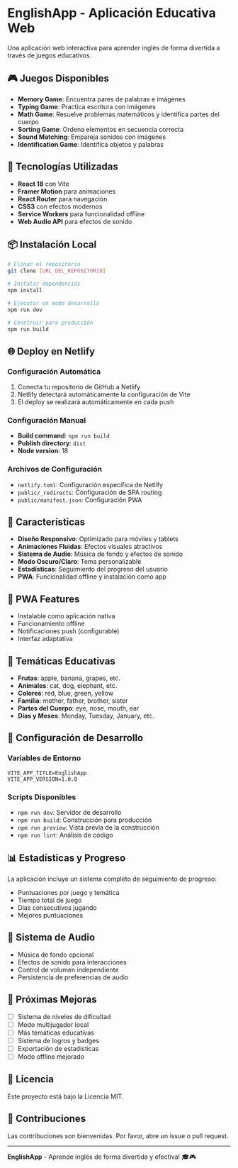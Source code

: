 # EnglishApp - Aplicación Educativa Web

Una aplicación web interactiva para aprender inglés de forma divertida a través de juegos educativos.

## 🎮 Juegos Disponibles

- **Memory Game**: Encuentra pares de palabras e imágenes
- **Typing Game**: Practica escritura con imágenes
- **Math Game**: Resuelve problemas matemáticos y identifica partes del cuerpo
- **Sorting Game**: Ordena elementos en secuencia correcta
- **Sound Matching**: Empareja sonidos con imágenes
- **Identification Game**: Identifica objetos y palabras

## 🚀 Tecnologías Utilizadas

- **React 18** con Vite
- **Framer Motion** para animaciones
- **React Router** para navegación
- **CSS3** con efectos modernos
- **Service Workers** para funcionalidad offline
- **Web Audio API** para efectos de sonido

## 📦 Instalación Local

```bash
# Clonar el repositorio
git clone [URL_DEL_REPOSITORIO]

# Instalar dependencias
npm install

# Ejecutar en modo desarrollo
npm run dev

# Construir para producción
npm run build
```

## 🌐 Deploy en Netlify

### Configuración Automática
1. Conecta tu repositorio de GitHub a Netlify
2. Netlify detectará automáticamente la configuración de Vite
3. El deploy se realizará automáticamente en cada push

### Configuración Manual
- **Build command**: `npm run build`
- **Publish directory**: `dist`
- **Node version**: 18

### Archivos de Configuración
- `netlify.toml`: Configuración específica de Netlify
- `public/_redirects`: Configuración de SPA routing
- `public/manifest.json`: Configuración PWA

## 🎨 Características

- **Diseño Responsivo**: Optimizado para móviles y tablets
- **Animaciones Fluidas**: Efectos visuales atractivos
- **Sistema de Audio**: Música de fondo y efectos de sonido
- **Modo Oscuro/Claro**: Tema personalizable
- **Estadísticas**: Seguimiento del progreso del usuario
- **PWA**: Funcionalidad offline y instalación como app

## 📱 PWA Features

- Instalable como aplicación nativa
- Funcionamiento offline
- Notificaciones push (configurable)
- Interfaz adaptativa

## 🎯 Temáticas Educativas

- **Frutas**: apple, banana, grapes, etc.
- **Animales**: cat, dog, elephant, etc.
- **Colores**: red, blue, green, yellow
- **Familia**: mother, father, brother, sister
- **Partes del Cuerpo**: eye, nose, mouth, ear
- **Días y Meses**: Monday, Tuesday, January, etc.

## 🔧 Configuración de Desarrollo

### Variables de Entorno
```env
VITE_APP_TITLE=EnglishApp
VITE_APP_VERSION=1.0.0
```

### Scripts Disponibles
- `npm run dev`: Servidor de desarrollo
- `npm run build`: Construcción para producción
- `npm run preview`: Vista previa de la construcción
- `npm run lint`: Análisis de código

## 📊 Estadísticas y Progreso

La aplicación incluye un sistema completo de seguimiento de progreso:
- Puntuaciones por juego y temática
- Tiempo total de juego
- Días consecutivos jugando
- Mejores puntuaciones

## 🎵 Sistema de Audio

- Música de fondo opcional
- Efectos de sonido para interacciones
- Control de volumen independiente
- Persistencia de preferencias de audio

## 🌟 Próximas Mejoras

- [ ] Sistema de niveles de dificultad
- [ ] Modo multijugador local
- [ ] Más temáticas educativas
- [ ] Sistema de logros y badges
- [ ] Exportación de estadísticas
- [ ] Modo offline mejorado

## 📄 Licencia

Este proyecto está bajo la Licencia MIT.

## 🤝 Contribuciones

Las contribuciones son bienvenidas. Por favor, abre un issue o pull request.

---

**EnglishApp** - Aprende inglés de forma divertida y efectiva! 🎓🎮 